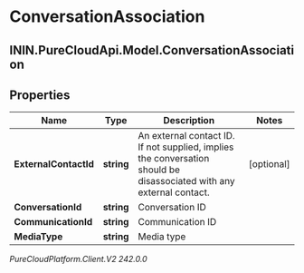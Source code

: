 # ConversationAssociation

## ININ.PureCloudApi.Model.ConversationAssociation

## Properties

|Name | Type | Description | Notes|
|------------ | ------------- | ------------- | -------------|
| **ExternalContactId** | **string** | An external contact ID.  If not supplied, implies the conversation should be disassociated with any external contact. | [optional] |
| **ConversationId** | **string** | Conversation ID | |
| **CommunicationId** | **string** | Communication ID | |
| **MediaType** | **string** | Media type | |



_PureCloudPlatform.Client.V2 242.0.0_
